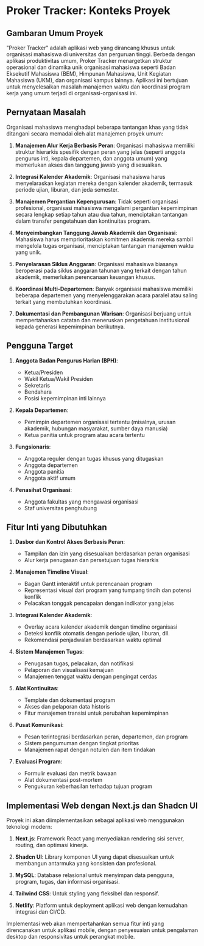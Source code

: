 # Proker Tracker: Konteks Proyek

## Gambaran Umum Proyek

"Proker Tracker" adalah aplikasi web yang dirancang khusus untuk organisasi mahasiswa di universitas dan perguruan tinggi. Berbeda dengan aplikasi produktivitas umum, Proker Tracker menargetkan struktur operasional dan dinamika unik organisasi mahasiswa seperti Badan Eksekutif Mahasiswa (BEM), Himpunan Mahasiswa, Unit Kegiatan Mahasiswa (UKM), dan organisasi kampus lainnya. Aplikasi ini bertujuan untuk menyelesaikan masalah manajemen waktu dan koordinasi program kerja yang umum terjadi di organisasi-organisasi ini.

## Pernyataan Masalah

Organisasi mahasiswa menghadapi beberapa tantangan khas yang tidak ditangani secara memadai oleh alat manajemen proyek umum:

1. **Manajemen Alur Kerja Berbasis Peran**: Organisasi mahasiswa memiliki struktur hierarkis spesifik dengan peran yang jelas (seperti anggota pengurus inti, kepala departemen, dan anggota umum) yang memerlukan akses dan tanggung jawab yang disesuaikan.

2. **Integrasi Kalender Akademik**: Organisasi mahasiswa harus menyelaraskan kegiatan mereka dengan kalender akademik, termasuk periode ujian, liburan, dan jeda semester.

3. **Manajemen Pergantian Kepengurusan**: Tidak seperti organisasi profesional, organisasi mahasiswa mengalami pergantian kepemimpinan secara lengkap setiap tahun atau dua tahun, menciptakan tantangan dalam transfer pengetahuan dan kontinuitas program.

4. **Menyeimbangkan Tanggung Jawab Akademik dan Organisasi**: Mahasiswa harus memprioritaskan komitmen akademis mereka sambil mengelola tugas organisasi, menciptakan tantangan manajemen waktu yang unik.

5. **Penyelarasan Siklus Anggaran**: Organisasi mahasiswa biasanya beroperasi pada siklus anggaran tahunan yang terkait dengan tahun akademik, memerlukan perencanaan keuangan khusus.

6. **Koordinasi Multi-Departemen**: Banyak organisasi mahasiswa memiliki beberapa departemen yang menyelenggarakan acara paralel atau saling terkait yang membutuhkan koordinasi.

7. **Dokumentasi dan Pembangunan Warisan**: Organisasi berjuang untuk mempertahankan catatan dan meneruskan pengetahuan institusional kepada generasi kepemimpinan berikutnya.

## Pengguna Target

1. **Anggota Badan Pengurus Harian (BPH)**:
   - Ketua/Presiden
   - Wakil Ketua/Wakil Presiden
   - Sekretaris
   - Bendahara
   - Posisi kepemimpinan inti lainnya

2. **Kepala Departemen**:
   - Pemimpin departemen organisasi tertentu (misalnya, urusan akademik, hubungan masyarakat, sumber daya manusia)
   - Ketua panitia untuk program atau acara tertentu

3. **Fungsionaris**:
   - Anggota reguler dengan tugas khusus yang ditugaskan
   - Anggota departemen
   - Anggota panitia
   - Anggota aktif umum

4. **Penasihat Organisasi**:
   - Anggota fakultas yang mengawasi organisasi
   - Staf universitas penghubung

## Fitur Inti yang Dibutuhkan

1. **Dasbor dan Kontrol Akses Berbasis Peran**:
   - Tampilan dan izin yang disesuaikan berdasarkan peran organisasi
   - Alur kerja penugasan dan persetujuan tugas hierarkis

2. **Manajemen Timeline Visual**:
   - Bagan Gantt interaktif untuk perencanaan program
   - Representasi visual dari program yang tumpang tindih dan potensi konflik
   - Pelacakan tonggak pencapaian dengan indikator yang jelas

3. **Integrasi Kalender Akademik**:
   - Overlay acara kalender akademik dengan timeline organisasi
   - Deteksi konflik otomatis dengan periode ujian, liburan, dll.
   - Rekomendasi penjadwalan berdasarkan waktu optimal

4. **Sistem Manajemen Tugas**:
   - Penugasan tugas, pelacakan, dan notifikasi
   - Pelaporan dan visualisasi kemajuan
   - Manajemen tenggat waktu dengan pengingat cerdas

5. **Alat Kontinuitas**:
   - Template dan dokumentasi program
   - Akses dan pelaporan data historis
   - Fitur manajemen transisi untuk perubahan kepemimpinan

6. **Pusat Komunikasi**:
   - Pesan terintegrasi berdasarkan peran, departemen, dan program
   - Sistem pengumuman dengan tingkat prioritas
   - Manajemen rapat dengan notulen dan item tindakan

7. **Evaluasi Program**:
   - Formulir evaluasi dan metrik bawaan
   - Alat dokumentasi post-mortem
   - Pengukuran keberhasilan terhadap tujuan program

## Implementasi Web dengan Next.js dan Shadcn UI

Proyek ini akan diimplementasikan sebagai aplikasi web menggunakan teknologi modern:

1. **Next.js**: Framework React yang menyediakan rendering sisi server, routing, dan optimasi kinerja.

2. **Shadcn UI**: Library komponen UI yang dapat disesuaikan untuk membangun antarmuka yang konsisten dan profesional.

3. **MySQL**: Database relasional untuk menyimpan data pengguna, program, tugas, dan informasi organisasi.

4. **Tailwind CSS**: Untuk styling yang fleksibel dan responsif.

5. **Netlify**: Platform untuk deployment aplikasi web dengan kemudahan integrasi dan CI/CD.

Implementasi web akan mempertahankan semua fitur inti yang direncanakan untuk aplikasi mobile, dengan penyesuaian untuk pengalaman desktop dan responsivitas untuk perangkat mobile.